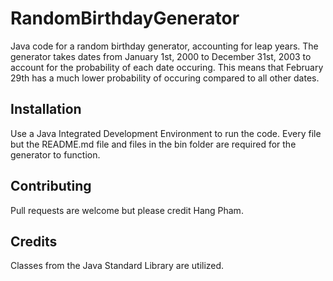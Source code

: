 # RandomBirthdayGenerator
Java code for a random birthday generator, accounting for leap years. The generator takes dates from January 1st, 2000 to December 31st, 2003 to account for the probability of each date occuring. This means that February 29th has a much lower probability of occuring compared to all other dates.

## Installation
Use a Java Integrated Development Environment to run the code. Every file but the README.md file and files in the bin folder are required for the generator to function. 


## Contributing
Pull requests are welcome but please credit Hang Pham. 

## Credits 
Classes from the Java Standard Library are utilized.

